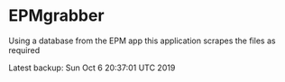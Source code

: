 # EPMgrabber
Using a database from the EPM app this application scrapes the files as required


Latest backup: Sun Oct 6 20:37:01 UTC 2019
